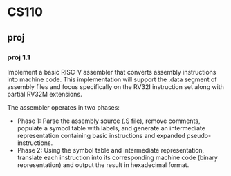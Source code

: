 # CS110

## proj
### proj 1.1
Implement a basic RISC-V assembler that converts assembly instructions into machine code. This implementation will support the .data segment of assembly files and focus specifically on the RV32I instruction set along with partial RV32M extensions.

The assembler operates in two phases:

- Phase 1: Parse the assembly source (.S file), remove comments, populate a symbol table with labels, and generate an intermediate representation containing basic instructions and expanded pseudo-instructions.
- Phase 2: Using the symbol table and intermediate representation, translate each instruction into its corresponding machine code (binary representation) and output the result in hexadecimal format.
